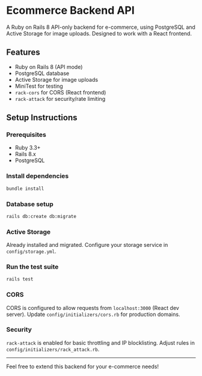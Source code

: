 # Ecommerce Backend API

A Ruby on Rails 8 API-only backend for e-commerce, using PostgreSQL and Active Storage for image uploads. Designed to work with a React frontend.

## Features
- Ruby on Rails 8 (API mode)
- PostgreSQL database
- Active Storage for image uploads
- MiniTest for testing
- `rack-cors` for CORS (React frontend)
- `rack-attack` for security/rate limiting

## Setup Instructions

### Prerequisites
- Ruby 3.3+
- Rails 8.x
- PostgreSQL

### Install dependencies
```bash
bundle install
```

### Database setup
```bash
rails db:create db:migrate
```

### Active Storage
Already installed and migrated. Configure your storage service in `config/storage.yml`.

### Run the test suite
```bash
rails test
```

### CORS
CORS is configured to allow requests from `localhost:3000` (React dev server). Update `config/initializers/cors.rb` for production domains.

### Security
`rack-attack` is enabled for basic throttling and IP blocklisting. Adjust rules in `config/initializers/rack_attack.rb`.

---

Feel free to extend this backend for your e-commerce needs!

